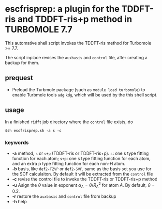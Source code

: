 # escfrisprep: a plugin for the TDDFT-ris and TDDFT-ris+p method in TURBOMOLE 7.7 
This automative shell script invokes the TDDFT-ris method for Turbomole >= 7.7.

The script inplace revises the `auxbasis` and `control` file, after creating a backup for them.
## prequest
- Preload the Turbmole package (such as `module load turbomole`) to enable Turbmole tools `adg` `kdg`, which will be used by the this shell script.

## usage
In a finished `ridft` job directory where the `control` file exists, do 
```
$sh escfrisprep.sh -a s -c 
```
### keywords
- **-a** method, `s` or `s+p` (TDDFT-ris or TDDFT-ris+p). `s`: one s type fitting function for each atom; `s+p`: one s type fitting function for each atom, and an extra p type fitting function for each non-H atom.
- **-b** basis, like `def2-TZVP` or `def2-SVP`, same as the basis set you use for the SCF calculaiton. By default it will be extracted from the `control` file
- **-c** revise the control file to invoke the TDDFT-ris or TDDFT-ris+p method
- **-u** Asign the $\theta$ value in exponent $\alpha_A = \theta/R_A^2$ for atom $A$. By default, $\theta=0.2$. 
- **-r** restore the `auxbasis` and `control` file from backup
- **-h** help

